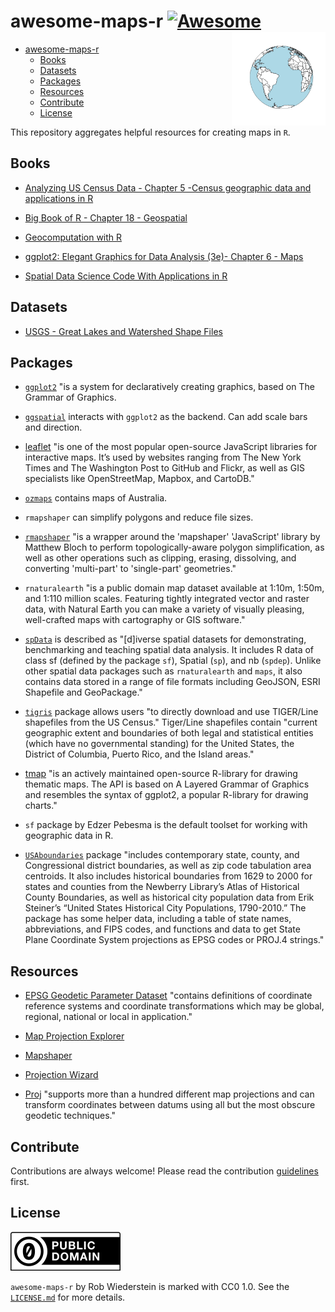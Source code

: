 # awesome-maps-r [![Awesome](https://awesome.re/badge.svg)](https://awesome.re) <img src="./img/icon.png" align="right" width="150" height="150"/>

- [awesome-maps-r  ](#awesome-maps-r--)
  - [Books](#books)
  - [Datasets](#datasets)
  - [Packages](#packages)
  - [Resources](#resources)
  - [Contribute](#contribute)
  - [License](#license)
  
This repository aggregates helpful resources for creating maps in `R`.

## Books

- [Analyzing US Census Data - Chapter 5 -Census geographic data and applications in R](https://walker-data.com/census-r/census-geographic-data-and-applications-in-r.html)

- [Big Book of R - Chapter 18 - Geospatial](https://www.bigbookofr.com/geospatial)

- [Geocomputation with R](https://r.geocompx.org)

- [ggplot2: Elegant Graphics for Data Analysis (3e)- Chapter 6 - Maps](https://ggplot2-book.org/maps.html)

- [Spatial Data Science Code With Applications in R](https://r-spatial.org/book/)


## Datasets

- [USGS - Great Lakes and Watershed Shape Files](https://www.sciencebase.gov/catalog/item/530f8a0ee4b0e7e46bd300dd)

## Packages

- [`ggplot2`](https://ggplot2.tidyverse.org) "is a system for declaratively creating graphics, based on The Grammar of Graphics.

- [`ggspatial`](https://paleolimbot.github.io/ggspatial/) interacts with `ggplot2` as the backend.  Can add scale bars and direction.

- [leaflet](https://rstudio.github.io/leaflet/articles/leaflet.html) "is one of the most popular open-source JavaScript libraries for interactive maps. It’s used by websites ranging from The New York Times and The Washington Post to GitHub and Flickr, as well as GIS specialists like OpenStreetMap, Mapbox, and CartoDB."

- [`ozmaps`](https://mdsumner.github.io/ozmaps/) contains maps of Australia.

- `rmapshaper` can simplify polygons and reduce file sizes.

- [`rmapshaper`](https://github.com/mbloch/mapshaper/)  "is a wrapper around the 'mapshaper' 'JavaScript' library by Matthew Bloch to perform topologically-aware polygon simplification, as well as other operations such as clipping, erasing, dissolving, and converting 'multi-part' to 'single-part' geometries."

- `rnaturalearth` "is a public domain map dataset available at 1:10m, 1:50m, and 1:110 million scales. Featuring tightly integrated vector and raster data, with Natural Earth you can make a variety of visually pleasing, well-crafted maps with cartography or GIS software." 

- [`spData`](https://jakubnowosad.com/spData/) is described as "[d]iverse spatial datasets for demonstrating, benchmarking and teaching spatial data analysis. It includes R data of class sf (defined by the package `sf`), Spatial (`sp`), and nb (`spdep`). Unlike other spatial data packages such as         `rnaturalearth` and `maps`, it also contains data stored in a range of file formats including GeoJSON, ESRI Shapefile and GeoPackage."

- [`tigris`](https://github.com/walkerke/tigris) package allows users "to directly download and use TIGER/Line shapefiles from the US Census." Tiger/Line shapefiles contain "current geographic extent and boundaries of both legal and statistical entities (which have no governmental standing) for the United States, the District of Columbia, Puerto Rico, and the Island areas."

- [tmap](https://r-tmap.github.io/tmap/) "is an actively maintained open-source R-library for drawing thematic maps. The API is based on A Layered Grammar of Graphics and resembles the syntax of ggplot2, a popular R-library for drawing charts."

- `sf` package by Edzer Pebesma is the default toolset for working with geographic data in R.

- [`USAboundaries`](https://docs.ropensci.org/USAboundaries/) package "includes contemporary state, county, and Congressional district boundaries, as well as zip code tabulation area centroids. It also includes historical boundaries from 1629 to 2000 for states and counties from the Newberry Library’s Atlas of Historical County Boundaries, as well as historical city population data from Erik Steiner’s “United States Historical City Populations, 1790-2010.” The package has some helper data, including a table of state names, abbreviations, and FIPS codes, and functions and data to get State Plane Coordinate System projections as EPSG codes or PROJ.4 strings."

## Resources

- [EPSG Geodetic Parameter Dataset](https://epsg.org/home.html) "contains definitions of coordinate reference systems and coordinate transformations which may be global, regional, national or local in application."

- [Map Projection Explorer](https://www.geo-projections.com)

-  [Mapshaper](https://mapshaper.org)

- [Projection Wizard](https://projectionwizard.org/#)

- [Proj](https://proj.org/en/9.4/) "supports more than a hundred different map projections and can transform coordinates between datums using all but the most obscure geodetic techniques."

## Contribute

Contributions are always welcome! Please read the contribution [guidelines](./CONTRIBUTIONS.MD) first.

## License

![](./img/cc-zero.svg)

`awesome-maps-r` by Rob Wiederstein is marked with CC0 1.0.  See the [`LICENSE.md`](./LICENSE.MD) for more details.
